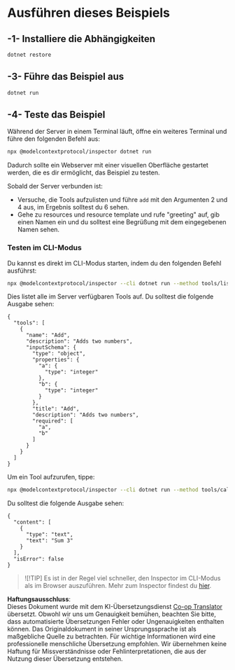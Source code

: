 <!--
CO_OP_TRANSLATOR_METADATA:
{
  "original_hash": "07863f50601f395c3bdfce30f555f11a",
  "translation_date": "2025-07-13T17:46:53+00:00",
  "source_file": "03-GettingStarted/01-first-server/solution/dotnet/README.md",
  "language_code": "de"
}
-->
# Ausführen dieses Beispiels

## -1- Installiere die Abhängigkeiten

```bash
dotnet restore
```

## -3- Führe das Beispiel aus

```bash
dotnet run
```

## -4- Teste das Beispiel

Während der Server in einem Terminal läuft, öffne ein weiteres Terminal und führe den folgenden Befehl aus:

```bash
npx @modelcontextprotocol/inspector dotnet run
```

Dadurch sollte ein Webserver mit einer visuellen Oberfläche gestartet werden, die es dir ermöglicht, das Beispiel zu testen.

Sobald der Server verbunden ist:

- Versuche, die Tools aufzulisten und führe `add` mit den Argumenten 2 und 4 aus, im Ergebnis solltest du 6 sehen.
- Gehe zu resources und resource template und rufe "greeting" auf, gib einen Namen ein und du solltest eine Begrüßung mit dem eingegebenen Namen sehen.

### Testen im CLI-Modus

Du kannst es direkt im CLI-Modus starten, indem du den folgenden Befehl ausführst:

```bash
npx @modelcontextprotocol/inspector --cli dotnet run --method tools/list
```

Dies listet alle im Server verfügbaren Tools auf. Du solltest die folgende Ausgabe sehen:

```text
{
  "tools": [
    {
      "name": "Add",
      "description": "Adds two numbers",
      "inputSchema": {
        "type": "object",
        "properties": {
          "a": {
            "type": "integer"
          },
          "b": {
            "type": "integer"
          }
        },
        "title": "Add",
        "description": "Adds two numbers",
        "required": [
          "a",
          "b"
        ]
      }
    }
  ]
}
```

Um ein Tool aufzurufen, tippe:

```bash
npx @modelcontextprotocol/inspector --cli dotnet run --method tools/call --tool-name Add --tool-arg a=1 --tool-arg b=2
```

Du solltest die folgende Ausgabe sehen:

```text
{
  "content": [
    {
      "type": "text",
      "text": "Sum 3"
    }
  ],
  "isError": false
}
```

> ![!TIP]
> Es ist in der Regel viel schneller, den Inspector im CLI-Modus als im Browser auszuführen.
> Mehr zum Inspector findest du [hier](https://github.com/modelcontextprotocol/inspector).

**Haftungsausschluss**:  
Dieses Dokument wurde mit dem KI-Übersetzungsdienst [Co-op Translator](https://github.com/Azure/co-op-translator) übersetzt. Obwohl wir uns um Genauigkeit bemühen, beachten Sie bitte, dass automatisierte Übersetzungen Fehler oder Ungenauigkeiten enthalten können. Das Originaldokument in seiner Ursprungssprache ist als maßgebliche Quelle zu betrachten. Für wichtige Informationen wird eine professionelle menschliche Übersetzung empfohlen. Wir übernehmen keine Haftung für Missverständnisse oder Fehlinterpretationen, die aus der Nutzung dieser Übersetzung entstehen.